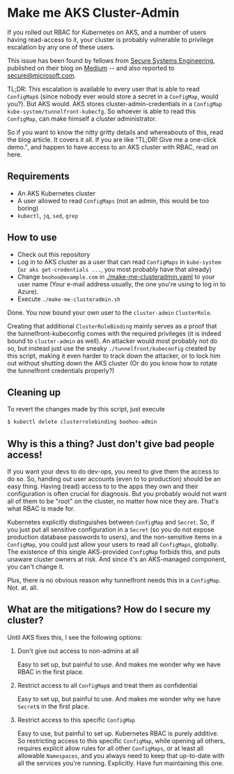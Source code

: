 # Make me AKS Cluster-Admin

If you rolled out RBAC for Kubernetes on AKS, and a number of users having read-access to it, your cluster is probably vulnerable to privilege escalation by any one of these users.

This issue has been found by fellows from [Secure Systems Engineering](https://securesystems.de/), published on their blog on [Medium](https://medium.com/sse-blog/privilege-escalation-in-aks-clusters-18222ab53f28) -- and also reported to [secure@microsoft.com](mailto:secure@microsoft.com).

TL;DR: This escalation is available to every user that is able to read `ConfigMap`s (since nobody ever would store a secret in a `ConfigMap`, would you?). But AKS would. AKS stores cluster-admin-credentials in a `ConfigMap` `kube-system/tunnelfront-kubecfg`. So whoever is able to read this `ConfigMap`, can make himself a cluster administrator.

So if you want to know the nitty gritty details and whereabouts of this, read the blog article. It covers it all. If you are like "TL;DR! Give me a one-click demo.", and happen to have access to an AKS cluster with RBAC, read on here.

## Requirements

- An AKS Kubernetes cluster
- A user allowed to read `ConfigMaps` (not an admin, this would be too boring)
- `kubectl`, `jq`, `sed`, `grep`

## How to use

- Check out this repository
- Log in to AKS cluster as a user that can read `ConfigMaps` in `kube-system` (`az aks get-credentials ...`, you most probably have that already)
- Change `boohoo@example.com` in [./make-me-clusteradmin.yaml](./make-me-clusteradmin.yaml) to your user name (Your e-mail address usually, the one you're using to log in to Azure).
- Execute `./make-me-clusteradmin.sh`

Done. You now bound your own user to the `cluster-admin` `ClusterRole`.

Creating that additional `ClusterRoleBinding` mainly serves as a proof that the tunnelfront-kubeconfig comes with the required privileges (it is indeed bound to `cluster-admin` as well). An attacker would most probably not do so, but instead just use the sneaky `./tunnelfront/kubeconfig` created by this script, making it even harder to track down the attacker, or to lock him out without shutting down the AKS cluster (Or do you know how to rotate the tunnelfront credentials properly?)

## Cleaning up

To revert the changes made by this script, just execute

```bash
$ kubectl delete clusterrolebinding boohoo-admin
```

## Why is this a thing? Just don't give bad people access!

If you want your devs to do dev-ops, you need to give them the access to do so. So, handing out user accounts (even to to production) should be an easy thing. Having (read) access to to the apps they own and their configuration is often crucial for diagnosis. But you probably would not want all of them to be "root" on the cluster, no matter how nice they are. That's what RBAC is made for.

Kubernetes explicitly distinguishes between `ConfigMap` and `Secret`. So, if you just put all sensitive configuration in a `Secret` (so you do not expose production database passwords to users), and the non-sensitive items in a `ConfigMap`, you could just allow your users to read all `ConfigMaps`, globally. The existence of this single AKS-provided `ConfigMap` forbids this, and puts unaware cluster owners at risk. And since it's an AKS-managed component, you can't change it.

Plus, there is no obvious reason why tunnelfront needs this in a `ConfigMap`. Not. at. all.

## What are the mitigations? How do I secure my cluster?

Until AKS fixes this, I see the following options:

1. Don't give out access to non-admins at all

   Easy to set up, but painful to use. And makes me wonder why we have RBAC in the first place.

2. Restrict access to all `ConfigMap`s and treat them as confidential

   Easy to set up, but painful to use. And makes me wonder why we have `Secret`s in the first place.

3. Restrict access to this specific `ConfigMap`

   Easy to use, but painful to set up. Kubernetes RBAC is purely additive. So restricting access to this specific `ConfigMap`, while opening all others, requires explicit allow rules for all other `ConfigMaps`, or at least all allowable `Namespaces`, and you always need to keep that up-to-date with all the services you're running. Explicitly. Have fun maintaining this one.
